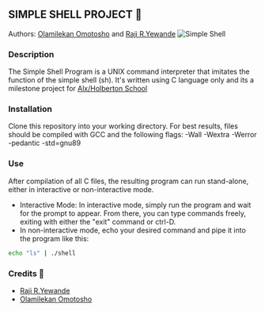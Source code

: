 ## SIMPLE SHELL PROJECT :file_folder:

Authors: [Olamilekan Omotosho](https://github.com/Olamilekan002) and [Raji R.Yewande](https://github.com/wandexdev)
![Simple Shell](https://thumbs.dreamstime.com/z/programming-language-c-shell-inscription-background-computer-code-modern-digital-technologies-training-154422384.jpg)

### Description
The Simple Shell Program is a UNIX command interpreter that imitates the function of the simple shell (sh). It's written using C language only and its a milestone project for [Alx/Holberton School](https://www.alxafrica.com)

### Installation
Clone this repository into your working directory. For best results, files should be compiled with GCC and the following flags: -Wall -Wextra -Werror -pedantic -std=gnu89

### Use
After compilation of all C files, the resulting program can run stand-alone, either in interactive or non-interactive mode.

* Interactive Mode: In interactive mode, simply run the program and wait for the prompt to appear. From there, you can type commands freely, exiting with either the "exit" command or ctrl-D.
* In non-interactive mode, echo your desired command and pipe it into the program like this:

```sh
echo "ls" | ./shell
```
### Credits :rocket:
* [Raji R.Yewande](https://github.com/wandexdev)
* [Olamilekan Omotosho](https://github.com/Olamilekan002)
